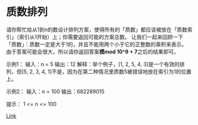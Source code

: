 <h1>质数排列</h1>

请你帮忙给从1到n的数设计排列方案，使得所有的「质数」都应该被放在「质数索引」（索引从1开始）上；你需要返回可能的方案总数。
让我们一起来回顾一下「质数」：质数一定是大于1的，并且不能用两个小于它的正整数的乘积来表示。
由于答案可能会很大，所以请你返回答案<b>模mod 10^9 + 7</b>之后的结果即可。

示例1：
输入：n = 5
输出：12
解释：举个例子，[1, 2, 5, 4, 3]是一个有效的排列，但[5, 2, 3, 4, 1]不是，因为在第二种情况里质数5被错误地放在索引为1的位置上。

示例2：
输入：n = 100
输出：682289015

提示：
1 <= n <= 100

[Link](https://leetcode.cn/problems/prime-arrangements/)
